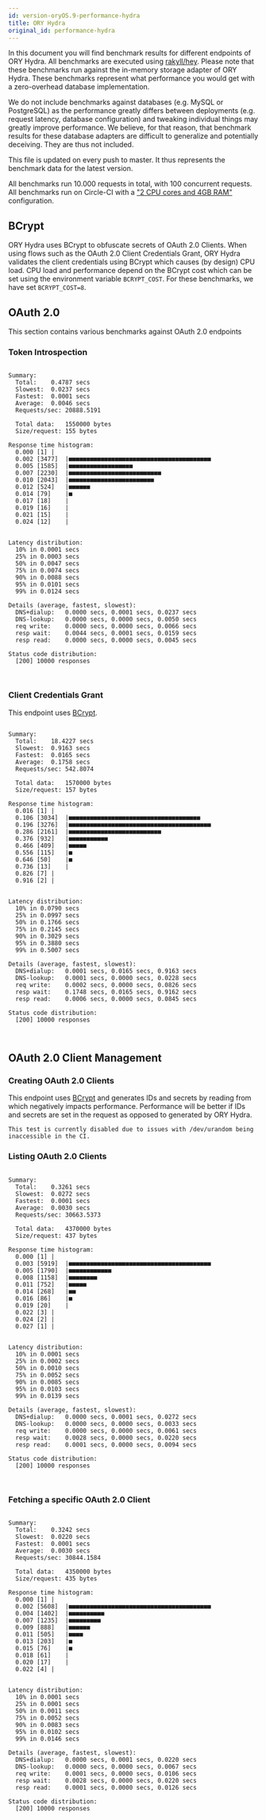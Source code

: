```yaml
---
id: version-oryOS.9-performance-hydra
title: ORY Hydra
original_id: performance-hydra
---
```


In this document you will find benchmark results for different endpoints of ORY Hydra. All benchmarks are executed
using [rakyll/hey](https://github.com/rakyll/hey). Please note that these benchmarks run against the in-memory storage
adapter of ORY Hydra. These benchmarks represent what performance you would get with a zero-overhead database implementation.

We do not include benchmarks against databases (e.g. MySQL or PostgreSQL) as the performance greatly differs between
deployments (e.g. request latency, database configuration) and tweaking individual things may greatly improve performance.
We believe, for that reason, that benchmark results for these database adapters are difficult to generalize and potentially
deceiving. They are thus not included.

This file is updated on every push to master. It thus represents the benchmark data for the latest version.

All benchmarks run 10.000 requests in total, with 100 concurrent requests. All benchmarks run on Circle-CI with a
["2 CPU cores and 4GB RAM"](https://support.circleci.com/hc/en-us/articles/360000489307-Why-do-my-tests-take-longer-to-run-on-CircleCI-than-locally-)
configuration.

## BCrypt

ORY Hydra uses BCrypt to obfuscate secrets of OAuth 2.0 Clients. When using flows such as the OAuth 2.0 Client Credentials
Grant, ORY Hydra validates the client credentials using BCrypt which causes (by design) CPU load. CPU load and performance
depend on the BCrypt cost which can be set using the environment variable `BCRYPT_COST`. For these benchmarks,
we have set `BCRYPT_COST=8`.

## OAuth 2.0

This section contains various benchmarks against OAuth 2.0 endpoints

### Token Introspection

```

Summary:
  Total:	0.4787 secs
  Slowest:	0.0237 secs
  Fastest:	0.0001 secs
  Average:	0.0046 secs
  Requests/sec:	20888.5191
  
  Total data:	1550000 bytes
  Size/request:	155 bytes

Response time histogram:
  0.000 [1]	|
  0.002 [3477]	|■■■■■■■■■■■■■■■■■■■■■■■■■■■■■■■■■■■■■■■■
  0.005 [1585]	|■■■■■■■■■■■■■■■■■■
  0.007 [2230]	|■■■■■■■■■■■■■■■■■■■■■■■■■■
  0.010 [2043]	|■■■■■■■■■■■■■■■■■■■■■■■■
  0.012 [524]	|■■■■■■
  0.014 [79]	|■
  0.017 [18]	|
  0.019 [16]	|
  0.021 [15]	|
  0.024 [12]	|


Latency distribution:
  10% in 0.0001 secs
  25% in 0.0003 secs
  50% in 0.0047 secs
  75% in 0.0074 secs
  90% in 0.0088 secs
  95% in 0.0101 secs
  99% in 0.0124 secs

Details (average, fastest, slowest):
  DNS+dialup:	0.0000 secs, 0.0001 secs, 0.0237 secs
  DNS-lookup:	0.0000 secs, 0.0000 secs, 0.0050 secs
  req write:	0.0000 secs, 0.0000 secs, 0.0066 secs
  resp wait:	0.0044 secs, 0.0001 secs, 0.0159 secs
  resp read:	0.0000 secs, 0.0000 secs, 0.0045 secs

Status code distribution:
  [200]	10000 responses



```

### Client Credentials Grant

This endpoint uses [BCrypt](#bcrypt).

```

Summary:
  Total:	18.4227 secs
  Slowest:	0.9163 secs
  Fastest:	0.0165 secs
  Average:	0.1758 secs
  Requests/sec:	542.8074
  
  Total data:	1570000 bytes
  Size/request:	157 bytes

Response time histogram:
  0.016 [1]	|
  0.106 [3034]	|■■■■■■■■■■■■■■■■■■■■■■■■■■■■■■■■■■■■■
  0.196 [3276]	|■■■■■■■■■■■■■■■■■■■■■■■■■■■■■■■■■■■■■■■■
  0.286 [2161]	|■■■■■■■■■■■■■■■■■■■■■■■■■■
  0.376 [932]	|■■■■■■■■■■■
  0.466 [409]	|■■■■■
  0.556 [115]	|■
  0.646 [50]	|■
  0.736 [13]	|
  0.826 [7]	|
  0.916 [2]	|


Latency distribution:
  10% in 0.0790 secs
  25% in 0.0997 secs
  50% in 0.1766 secs
  75% in 0.2145 secs
  90% in 0.3029 secs
  95% in 0.3880 secs
  99% in 0.5007 secs

Details (average, fastest, slowest):
  DNS+dialup:	0.0001 secs, 0.0165 secs, 0.9163 secs
  DNS-lookup:	0.0001 secs, 0.0000 secs, 0.0228 secs
  req write:	0.0002 secs, 0.0000 secs, 0.0826 secs
  resp wait:	0.1748 secs, 0.0165 secs, 0.9162 secs
  resp read:	0.0006 secs, 0.0000 secs, 0.0845 secs

Status code distribution:
  [200]	10000 responses



```

## OAuth 2.0 Client Management

### Creating OAuth 2.0 Clients

This endpoint uses [BCrypt](#bcrypt) and generates IDs and secrets by reading from  which negatively impacts
performance. Performance will be better if IDs and secrets are set in the request as opposed to generated by ORY Hydra.

```
This test is currently disabled due to issues with /dev/urandom being inaccessible in the CI.
```

### Listing OAuth 2.0 Clients

```

Summary:
  Total:	0.3261 secs
  Slowest:	0.0272 secs
  Fastest:	0.0001 secs
  Average:	0.0030 secs
  Requests/sec:	30663.5373
  
  Total data:	4370000 bytes
  Size/request:	437 bytes

Response time histogram:
  0.000 [1]	|
  0.003 [5919]	|■■■■■■■■■■■■■■■■■■■■■■■■■■■■■■■■■■■■■■■■
  0.005 [1790]	|■■■■■■■■■■■■
  0.008 [1158]	|■■■■■■■■
  0.011 [752]	|■■■■■
  0.014 [268]	|■■
  0.016 [86]	|■
  0.019 [20]	|
  0.022 [3]	|
  0.024 [2]	|
  0.027 [1]	|


Latency distribution:
  10% in 0.0001 secs
  25% in 0.0002 secs
  50% in 0.0010 secs
  75% in 0.0052 secs
  90% in 0.0085 secs
  95% in 0.0103 secs
  99% in 0.0139 secs

Details (average, fastest, slowest):
  DNS+dialup:	0.0000 secs, 0.0001 secs, 0.0272 secs
  DNS-lookup:	0.0000 secs, 0.0000 secs, 0.0033 secs
  req write:	0.0000 secs, 0.0000 secs, 0.0061 secs
  resp wait:	0.0028 secs, 0.0000 secs, 0.0220 secs
  resp read:	0.0001 secs, 0.0000 secs, 0.0094 secs

Status code distribution:
  [200]	10000 responses



```

### Fetching a specific OAuth 2.0 Client

```

Summary:
  Total:	0.3242 secs
  Slowest:	0.0220 secs
  Fastest:	0.0001 secs
  Average:	0.0030 secs
  Requests/sec:	30844.1584
  
  Total data:	4350000 bytes
  Size/request:	435 bytes

Response time histogram:
  0.000 [1]	|
  0.002 [5608]	|■■■■■■■■■■■■■■■■■■■■■■■■■■■■■■■■■■■■■■■■
  0.004 [1402]	|■■■■■■■■■■
  0.007 [1235]	|■■■■■■■■■
  0.009 [888]	|■■■■■■
  0.011 [505]	|■■■■
  0.013 [203]	|■
  0.015 [76]	|■
  0.018 [61]	|
  0.020 [17]	|
  0.022 [4]	|


Latency distribution:
  10% in 0.0001 secs
  25% in 0.0001 secs
  50% in 0.0011 secs
  75% in 0.0052 secs
  90% in 0.0083 secs
  95% in 0.0102 secs
  99% in 0.0146 secs

Details (average, fastest, slowest):
  DNS+dialup:	0.0000 secs, 0.0001 secs, 0.0220 secs
  DNS-lookup:	0.0000 secs, 0.0000 secs, 0.0067 secs
  req write:	0.0001 secs, 0.0000 secs, 0.0106 secs
  resp wait:	0.0028 secs, 0.0000 secs, 0.0220 secs
  resp read:	0.0001 secs, 0.0000 secs, 0.0126 secs

Status code distribution:
  [200]	10000 responses



```
